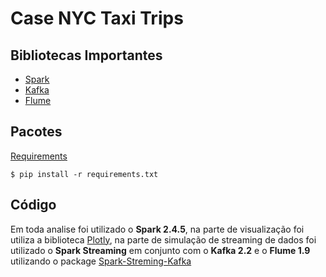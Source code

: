 # Case NYC Taxi Trips

## Bibliotecas Importantes
- <a href="https://spark.apache.org/docs/2.4.5/">Spark</a>
- <a href="https://kafka.apache.org/22/documentation.html">Kafka</a>
- <a href="https://flume.apache.org/FlumeUserGuide.html">Flume</a>

## Pacotes
<a href="https://github.com/jcpsantos/case_nyc_taxi_trips/blob/master/requirements.txt">Requirements</a>
```
$ pip install -r requirements.txt
```

## Código
Em toda analise foi utilizado o **Spark 2.4.5**, na parte de visualização foi utiliza a biblioteca <a href="https://plotly.com/python/">Plotly</a>, 
na parte de simulação de streaming de dados foi utilizado o **Spark Streaming** em conjunto com o  **Kafka 2.2** e o 
**Flume 1.9** utilizando o package <a href="https://mvnrepository.com/artifact/org.apache.spark/spark-streaming-kafka-0-8_2.11/2.2.0">Spark-Streming-Kafka</a>
